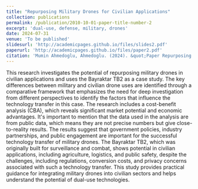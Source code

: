 ```yaml
---
title: "Repurposing Military Drones for Civilian Applications"
collection: publications
permalink: /publication/2010-10-01-paper-title-number-2
excerpt: 'dual-use, defense, military, drones'
date: 2024-07-31
venue: 'To be published'
slidesurl: 'http://academicpages.github.io/files/slides2.pdf'
paperurl: 'http://academicpages.github.io/files/paper2.pdf'
citation: 'Mumin Ahmedoglu, Ahmedoglu. (2024). &quot;Paper Repurposing Military Drones for Civilian Applications.&quot; <i>Journal 1</i>.'
---
```


This research investigates the potential of repurposing military drones in civilian applications and uses the Bayraktar TB2 as a case study. The key differences between military and civilian drone uses are identified through a comparative framework that emphasizes the need for deep investigation from different perspectives to identify the factors that influence the technology transfer in this case. The research includes a cost-benefit analysis (CBA), which reveals significant market potential and economic advantages. It's important to mention that the data used in the analysis are from public data, which means they are not precise numbers but give close-to-reality results. The results suggest that government policies, industry partnerships, and public engagement are important for the successful technology transfer of military drones. The Bayraktar TB2, which was originally built for surveillance and combat, shows potential in civilian applications, including agriculture, logistics, and public safety, despite the challenges, including regulations, conversion costs, and privacy concerns associated with such a technology transfer. This study provides practical guidance for integrating military drones into civilian sectors and helps understand the potential of dual-use technologies.
